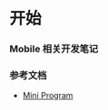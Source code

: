 # 开始

### Mobile 相关开发笔记

### 参考文档

- [Mini Program](https://developers.weixin.qq.com/miniprogram/dev/framework/)
